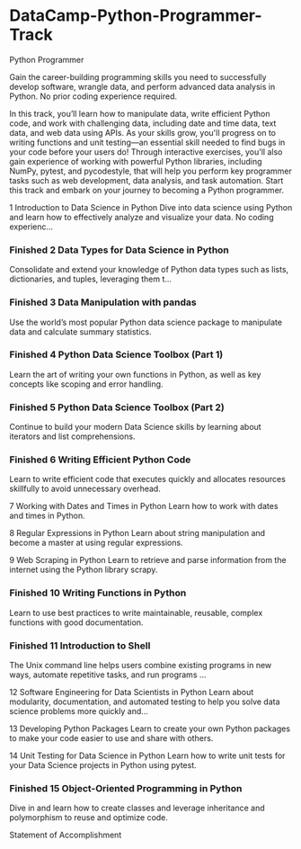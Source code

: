 # DataCamp-Python-Programmer-Track

 Python Programmer

Gain the career-building programming skills you need to successfully develop software, wrangle data, and perform advanced data analysis in Python. No prior coding experience required.

In this track, you’ll learn how to manipulate data, write efficient Python code, and work with challenging data, including date and time data, text data, and web data using APIs. As your skills grow, you'll progress on to writing functions and unit testing—an essential skill needed to find bugs in your code before your users do! Through interactive exercises, you'll also gain experience of working with powerful Python libraries, including NumPy, pytest, and pycodestyle, that will help you perform key programmer tasks such as web development, data analysis, and task automation. Start this track and embark on your journey to becoming a Python programmer.



     

1    Introduction to Data Science in Python 
Dive into data science using Python and learn how to effectively analyze and visualize your data. No coding experienc...
    
### Finished  2    Data Types for Data Science in Python 
Consolidate and extend your knowledge of Python data types such as lists, dictionaries, and tuples, leveraging them t...

### Finished  3    Data Manipulation with pandas 
Use the world’s most popular Python data science package to manipulate data and calculate summary statistics.

### Finished  4    Python Data Science Toolbox (Part 1) 
Learn the art of writing your own functions in Python, as well as key concepts like scoping and error handling.

### Finished  5    Python Data Science Toolbox (Part 2) 
Continue to build your modern Data Science skills by learning about iterators and list comprehensions.

### Finished  6    Writing Efficient Python Code 
Learn to write efficient code that executes quickly and allocates resources skillfully to avoid unnecessary overhead.

7    Working with Dates and Times in Python 
Learn how to work with dates and times in Python.

8    Regular Expressions in Python 
Learn about string manipulation and become a master at using regular expressions.

9    Web Scraping in Python 
Learn to retrieve and parse information from the internet using the Python library scrapy.

### Finished  10    Writing Functions in Python 
Learn to use best practices to write maintainable, reusable, complex functions with good documentation.

### Finished  11    Introduction to Shell 
The Unix command line helps users combine existing programs in new ways, automate repetitive tasks, and run programs ...

12    Software Engineering for Data Scientists in Python 
Learn about modularity, documentation, and automated testing to help you solve data science problems more quickly and...

13    Developing Python Packages 
Learn to create your own Python packages to make your code easier to use and share with others.

14    Unit Testing for Data Science in Python 
Learn how to write unit tests for your Data Science projects in Python using pytest.

### Finished  15    Object-Oriented Programming in Python 
Dive in and learn how to create classes and leverage inheritance and polymorphism to reuse and optimize code.

Statement of Accomplishment
